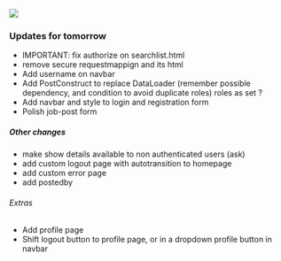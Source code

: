 
![](https://res.cloudinary.com/playrey/image/upload/v1570149029/favicon_xp1wb2.ico)
### Updates for tomorrow
- IMPORTANT: fix authorize on searchlist.html
- remove secure requestmappign and its html 
- Add username on navbar
- Add PostConstruct to replace DataLoader (remember possible dependency, and condition to avoid duplicate roles) roles as set ? 
- Add navbar and style to login and registration form
- Polish job-post form

##### Other changes
- make show details available to non authenticated users (ask)
- add custom logout page with autotransition to homepage
- add custom error page
- add postedby

###### Extras
- Add profile page
- Shift logout button to profile page, or in a dropdown profile button in navbar




